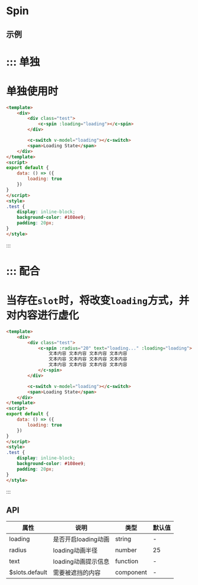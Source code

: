# Spin


## 示例


::: 单独
===
单独使用时
===
```html
<template>
	<div>
		<div class="test">
			<c-spin :loading="loading"></c-spin>
		</div>

		<c-switch v-model="loading"></c-switch>
		<span>Loading State</span>
	</div>
</template>
<script>
export default {
	data: () => ({
		loading: true
	})
}
</script>
<style>
.test {
	display: inline-block;
	background-color: #108ee9;
	padding: 20px;
}
</style>
```
:::



::: 配合
===
当存在`slot`时，将改变`loading`方式，并对内容进行虚化
===
```html
<template>
	<div>
		<div class="test">
			<c-spin :radius="20" text="loading..." :loading="loading">
				文本内容 文本内容 文本内容 文本内容
				文本内容 文本内容 文本内容 文本内容
				文本内容 文本内容 文本内容 文本内容
			</c-spin>
		</div>

		<c-switch v-model="loading"></c-switch>
		<span>Loading State</span>
	</div>
</template>
<script>
export default {
	data: () => ({
		loading: true
	})
}
</script>
<style>
.test {
	display: inline-block;
	background-color: #108ee9;
	padding: 20px;
}
</style>
```
:::


## API

| 属性      | 说明                                       | 类型       | 默认值   |
| ------- | ---------------------------------------- | -------- | ----- |
| loading | 是否开启loading动画						 | string   | -     |
| radius | loading动画半径                                 | number   | 25 |
| text | loading动画提示信息                                  | function | -     |
| $slots.default | 需要被遮挡的内容                                  | component | -     |
